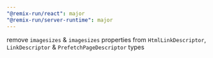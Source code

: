 ```yaml
---
"@remix-run/react": major
"@remix-run/server-runtime": major
---
```


remove `imagesizes` & `imagesizes` properties from `HtmlLinkDescriptor`, `LinkDescriptor` & `PrefetchPageDescriptor` types
